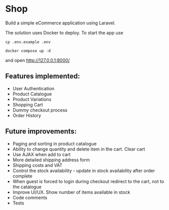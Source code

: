 # Shop

Build a simple eCommerce application using Laravel.

The solution uses Docker to deploy.
To start the app use

``cp .env.example .env``

``docker compose up -d``

and open http://127.0.0.1:8000/

## Features implemented:
* User Authentication
* Product Catalogue
* Product Variations
* Shopping Cart
* Dummy checkout process
* Order History

## Future improvements:
* Paging and sorting in product catalogue
* Ability to change quantity and delete item in the cart. Clear cart
* Use AJAX when add to cart
* More detailed shipping address form
* Shipping costs and VAT
* Control the stock availability - update in stock availability after order complete
* When guest is forced to login during checkout redirect to the cart, not to the catalogue
* Improve UI/UX. Show number of items available in stock
* Code comments
* Tests
